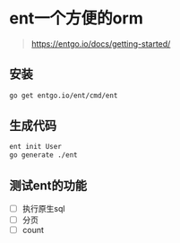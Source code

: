 # ent一个方便的orm
> https://entgo.io/docs/getting-started/
## 安装
```sh
go get entgo.io/ent/cmd/ent
```
## 生成代码
```sh
ent init User
go generate ./ent
```
## 测试ent的功能
- [ ] 执行原生sql
- [ ] 分页
- [ ] count
